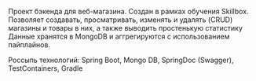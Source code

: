 Проект бэкенда для веб-магазина. Создан в рамках обучения Skillbox.  
Позволяет создавать, просматривать, изменять и удалять (CRUD) магазины и товары в них, а также выводить простенькую статистику  
Данные хранятся в MongoDB и аггрегируются с использованием пайплайнов.  

Россыпь технологий: Spring Boot, Mongo DB, SpringDoc (Swagger), TestContainers, Gradle
